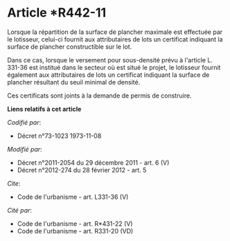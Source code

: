 # Article *R442-11

Lorsque la répartition de la surface de plancher maximale est effectuée par le lotisseur, celui-ci fournit aux attributaires
de lots un certificat indiquant la surface de plancher constructible sur le lot. 

Dans ce cas, lorsque le versement pour sous-densité prévu à l'article L. 331-36 est institué dans le secteur où est situé le
projet, le lotisseur fournit également aux attributaires de lots un certificat indiquant la surface de plancher résultant du
seuil minimal de densité. 

Ces certificats sont joints à la demande de permis de construire.

**Liens relatifs à cet article**

_Codifié par_:

  - Décret n°73-1023 1973-11-08

_Modifié par_:

  - Décret n°2011-2054 du 29 décembre 2011 - art. 6 (V)
  - Décret n°2012-274 du 28 février 2012 - art. 5

_Cite_:

  - Code de l'urbanisme - art. L331-36 (V)

_Cité par_:

  - Code de l'urbanisme - art. R*431-22 (V)
  - Code de l'urbanisme - art. R331-20 (VD)

